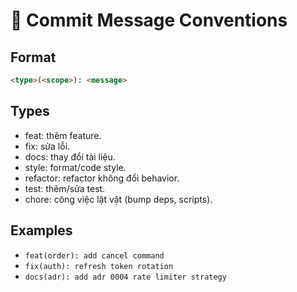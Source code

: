 # 📝 Commit Message Conventions

## Format
```markdown
<type>(<scope>): <message>
```

## Types
- feat: thêm feature.
- fix: sửa lỗi.
- docs: thay đổi tài liệu.
- style: format/code style.
- refactor: refactor không đổi behavior.
- test: thêm/sửa test.
- chore: công việc lặt vặt (bump deps, scripts).

## Examples
- `feat(order): add cancel command`
- `fix(auth): refresh token rotation`
- `docs(adr): add adr 0004 rate limiter strategy`

